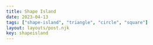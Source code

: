 ```yaml
---
title: Shape Island
date: 2023-04-13
tags: ["shape-island", "triangle", "circle", "square"]
layout: layouts/post.njk
key: shapeisland
---
```


